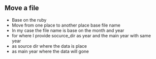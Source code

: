 ## Move a file 

- Base on the ruby
- Move from one place to another place base file name
- In my case the file name is base on the month and year
- for where I provide socurce_dir as year and the main year with same year
- as source dir where the data is place
- as main year where the data will gone 
